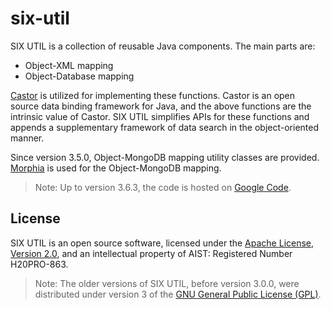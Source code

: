 # six-util

SIX UTIL is a collection of reusable Java components. The main parts are:
* Object-XML mapping
* Object-Database mapping

[Castor](http://castor.codehaus.org/) 
is utilized for implementing these functions. 
Castor is an open source data binding framework for Java, and 
the above functions are the intrinsic value of Castor. 
SIX UTIL simplifies APIs for these functions and appends a supplementary framework 
of data search in the object-oriented manner.

Since version 3.5.0, Object-MongoDB mapping utility classes are provided. 
[Morphia](https://github.com/jmkgreen/morphia) is used for the Object-MongoDB mapping.

> Note: Up to version 3.6.3, 
the code is hosted on [Google Code](http://code.google.com/p/six-util/).


## License 
SIX UTIL is an open source software, licensed under the 
[Apache License, Version 2.0](http://www.apache.org/licenses/), 
and an intellectual property of AIST: Registered Number H20PRO-863.

> Note: The older versions of SIX UTIL, before version 3.0.0, were distributed 
under version 3 of the [GNU General Public License (GPL)](http://www.gnu.org/licenses/gpl.html).

